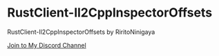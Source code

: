 # RustClient-Il2CppInspectorOffsets
RustClient-Il2CppInspectorOffsets by RiritoNinigaya

[Join to My Discord Channel](https://discord.gg/3wqrsx8ZF5)
